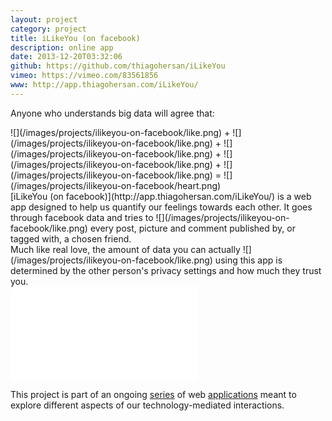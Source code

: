 ```yaml
---
layout: project
category: project
title: iLikeYou (on facebook)
description: online app
date: 2013-12-20T03:32:06
github: https://github.com/thiagohersan/iLikeYou
vimeo: https://vimeo.com/83561856
www: http://app.thiagohersan.com/iLikeYou/
---
```

Anyone who understands big data will agree that: 

<div class="inline-image-container" markdown="1">
  ![](/images/projects/ilikeyou-on-facebook/like.png) + ![](/images/projects/ilikeyou-on-facebook/like.png) + ![](/images/projects/ilikeyou-on-facebook/like.png) + ![](/images/projects/ilikeyou-on-facebook/like.png) + ![](/images/projects/ilikeyou-on-facebook/like.png) = ![](/images/projects/ilikeyou-on-facebook/heart.png)
</div>

<div class="inline-image-container" markdown="1">
  [iLikeYou (on facebook)](http://app.thiagohersan.com/iLikeYou/) is a web app designed to help us quantify our feelings towards each other. It  goes through facebook data and tries to ![](/images/projects/ilikeyou-on-facebook/like.png) every post, picture and comment published by, or tagged with, a chosen friend.
</div>

<div class="inline-image-container" markdown="1">
  Much like real love, the amount of data you can actually ![](/images/projects/ilikeyou-on-facebook/like.png) using this app is determined by the other person's privacy settings and how much they trust you.
</div>

<div class="video-wrapper video-wrapper-16x9">
    <iframe src="//player.vimeo.com/video/83561856?title=0&amp;byline=0&amp;portrait=0" frameborder="0" webkitallowfullscreen="" mozallowfullscreen="" allowfullscreen=""></iframe>
</div>

This project is part of an ongoing [series](/project/ilikeme-on-facebook/ ) of web [applications](/project/ulikeme-on-facebook/) meant to explore different aspects of our technology-mediated interactions.
